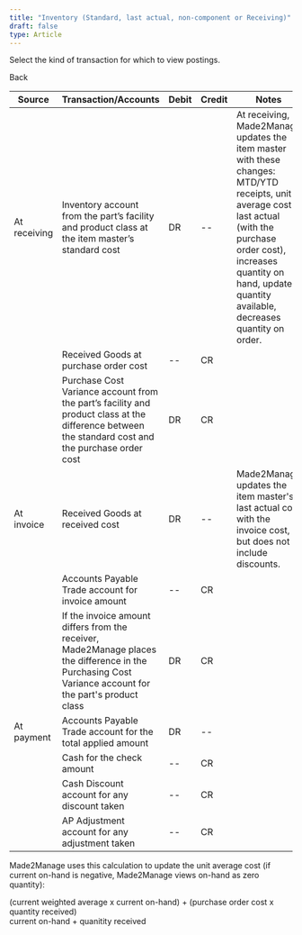 ```yaml
---
title: "Inventory (Standard, last actual, non-component or Receiving)"
draft: false
type: Article
---
```


Select the kind of transaction for which to view postings. 

Back

| Source       | Transaction/Accounts                                                                                                                                    | Debit | Credit | Notes                                                                                                                                                                                                                                            |
|--------------|---------------------------------------------------------------------------------------------------------------------------------------------------------|-------|--------|--------------------------------------------------------------------------------------------------------------------------------------------------------------------------------------------------------------------------------------------------|
| At receiving | Inventory account from the part’s facility and product class at the item master’s standard cost                                                         | DR    | --     | At receiving, Made2Manage updates the item master with these changes: MTD/YTD receipts, unit average cost , last actual (with the purchase order cost), increases quantity on hand, updates quantity available, decreases quantity on order. |
|              | Received Goods at purchase order cost                                                                                                                   | --    | CR     |                                                                                                                                                                                                                                                  |
|              | Purchase Cost Variance account from the part’s facility and product class at the difference between the standard cost and the purchase order cost       | DR    | CR     |                                                                                                                                                                                                                                                  |
| At invoice   | Received Goods at received cost                                                                                                                         | DR    | --     | Made2Manage updates the item master's last actual cost with the invoice cost, but does not include discounts.                                                                                                                                    |
|              | Accounts Payable Trade account for invoice amount                                                                                                       | --    | CR     |                                                                                                                                                                                                                                                  |
|              | If the invoice amount differs from the receiver, Made2Manage places the difference in the Purchasing Cost Variance account for the part's product class | DR    | CR     |                                                                                                                                                                                                                                                  |
| At payment   | Accounts Payable Trade account for the total applied amount                                                                                             | DR    | --     |                                                                                                                                                                                                                                                  |
|              | Cash for the check amount                                                                                                                               | --    | CR     |                                                                                                                                                                                                                                                  |
|              | Cash Discount account for any discount taken                                                                                                            | --    | CR     |                                                                                                                                                                                                                                                  |
|              | AP Adjustment account for any adjustment taken                                                                                                          | --    | CR     |                                                                                                                                                                                                                                                  |

Made2Manage uses this calculation to update the unit average cost (if current on-hand is negative, Made2Manage views on-hand as zero quantity):

(current weighted average x current on-hand) + (purchase order cost x quantity received)  
current on-hand + quanitity received